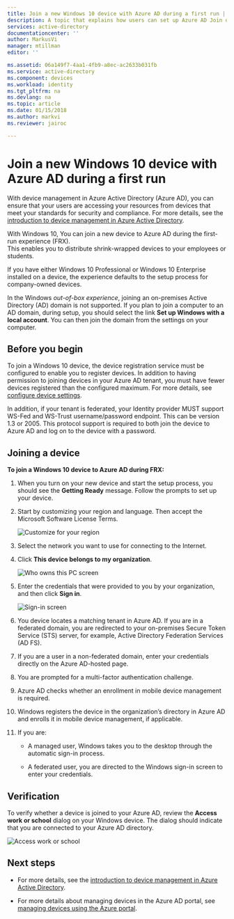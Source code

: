 ```yaml
---
title: Join a new Windows 10 device with Azure AD during a first run | Microsoft Docs
description: A topic that explains how users can set up Azure AD Join during the first run experience.
services: active-directory
documentationcenter: ''
author: MarkusVi
manager: mtillman
editor: ''

ms.assetid: 06a149f7-4aa1-4fb9-a8ec-ac2633b031fb
ms.service: active-directory
ms.component: devices
ms.workload: identity
ms.tgt_pltfrm: na
ms.devlang: na
ms.topic: article
ms.date: 01/15/2018
ms.author: markvi
ms.reviewer: jairoc

---
```

# Join a new Windows 10 device with Azure AD during a first run

With device management in Azure Active Directory (Azure AD), you can ensure that your users are accessing your resources from devices that meet your standards for security and compliance. For more details, see the [introduction to device management in Azure Active Directory](device-management-introduction.md).

With Windows 10, You can join a new device to Azure AD during the first-run experience (FRX).  
This enables you to distribute shrink-wrapped devices to your employees or students.

If you have either Windows 10 Professional or Windows 10 Enterprise installed on a device, the experience defaults to the setup process for company-owned devices.

In the Windows *out-of-box experience*, joining an on-premises Active Directory (AD) domain is not supported. If you plan to join a computer to an AD domain, during setup, you should select the link **Set up Windows with a local account**. You can then join the domain from the settings on your computer.
 


## Before you begin

To join a Windows 10 device, the device registration service must be configured to enable you to register devices. In addition to having permission to joining devices in your Azure AD tenant, you must have fewer devices registered than the configured maximum. For more details, see [configure device settings](device-management-azure-portal.md#configure-device-settings).

In addition, if your tenant is federated, your Identity provider MUST support WS-Fed and WS-Trust username/password endpoint. This can be version 1.3 or 2005. This protocol support is required to both join the device to Azure AD and log on to the device with a password.

## Joining a device

**To join a Windows 10 device to Azure AD during FRX:**


1. When you turn on your new device and start the setup process, you should see the  **Getting Ready** message. Follow the prompts to set up your device.

2. Start by customizing your region and language. Then accept the Microsoft Software License Terms.
 
    ![Customize for your region](./media/device-management-azuread-joined-devices-frx/01.png)

3. Select the network you want to use for connecting to the Internet.

4. Click **This device belongs to my organization**. 

    ![Who owns this PC screen](./media/device-management-azuread-joined-devices-frx/02.png)

5. Enter the credentials that were provided to you by your organization, and then click **Sign in**.

    ![Sign-in screen](./media/device-management-azuread-joined-devices-frx/03.png)

6. You device locates a matching tenant in Azure AD. If you are in a federated domain, you are redirected to your on-premises Secure Token Service (STS) server, for example, Active Directory Federation Services (AD FS).

7. If you are a user in a non-federated domain, enter your credentials directly on the Azure AD-hosted page. 

8. You are prompted for a multi-factor authentication challenge. 
 
9. Azure AD checks whether an enrollment in mobile device management is required.

10. Windows registers the device in the organization’s directory in Azure AD and enrolls it in mobile device management, if applicable.

11. If you are:
    - A managed user, Windows takes you to the desktop through the automatic sign-in process.

    - A federated user, you are directed to the Windows sign-in screen to enter your credentials.

## Verification

To verify whether a device is joined to your Azure AD, review the **Access work or school** dialog on your Windows device. The dialog should indicate that you are connected to your Azure AD directory.

![Access work or school](./media/device-management-azuread-joined-devices-frx/13.png)


## Next steps

- For more details, see the [introduction to device management in Azure Active Directory](device-management-introduction.md).

- For more details about managing devices in the Azure AD portal, see [managing devices using the Azure portal](device-management-azure-portal.md).
